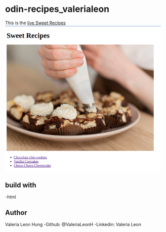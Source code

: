 # odin-recipes_valerialeon
This is the [live Sweet Recipes](https://valerialeonh.github.io./odin-recipes_valerialeon/)
![sweet recipe page](assets/sweet_recipes.png)

## build with
-html

## Author
Valeria Leon Hung
-Github: @ValeriaLeonH
-Linkedin: Valeria Leon

